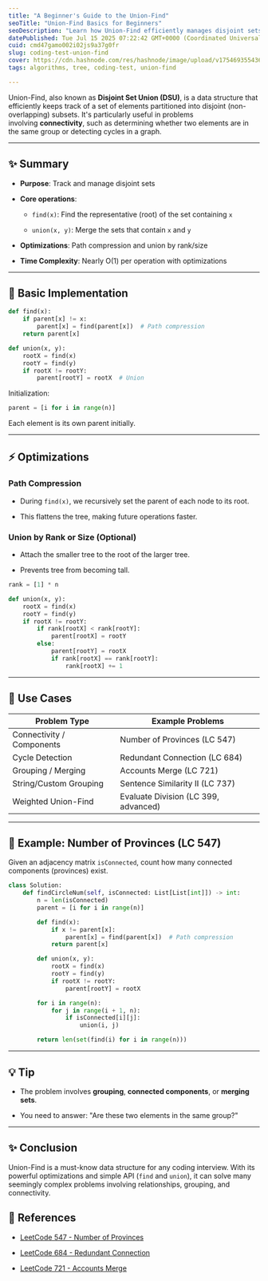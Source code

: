 ```yaml
---
title: "A Beginner's Guide to the Union-Find"
seoTitle: "Union-Find Basics for Beginners"
seoDescription: "Learn how Union-Find efficiently manages disjoint sets, connects elements, and optimizes operations like find and union in this beginner's guide"
datePublished: Tue Jul 15 2025 07:22:42 GMT+0000 (Coordinated Universal Time)
cuid: cmd47gamo002i02js9a37g0fr
slug: coding-test-union-find
cover: https://cdn.hashnode.com/res/hashnode/image/upload/v1754693554366/a543cbcc-5753-4359-b9a3-1369cd1b3c8e.png
tags: algorithms, tree, coding-test, union-find

---
```


Union-Find, also known as **Disjoint Set Union (DSU)**, is a data structure that efficiently keeps track of a set of elements partitioned into disjoint (non-overlapping) subsets. It's particularly useful in problems involving **connectivity**, such as determining whether two elements are in the same group or detecting cycles in a graph.

---

## ✨ Summary

* **Purpose**: Track and manage disjoint sets
    
* **Core operations**:
    
    * `find(x)`: Find the representative (root) of the set containing `x`
        
    * `union(x, y)`: Merge the sets that contain `x` and `y`
        
* **Optimizations**: Path compression and union by rank/size
    
* **Time Complexity**: Nearly O(1) per operation with optimizations
    

---

## 🧱 Basic Implementation

```python
def find(x):
    if parent[x] != x:
        parent[x] = find(parent[x])  # Path compression
    return parent[x]

def union(x, y):
    rootX = find(x)
    rootY = find(y)
    if rootX != rootY:
        parent[rootY] = rootX  # Union
```

Initialization:

```python
parent = [i for i in range(n)]
```

Each element is its own parent initially.

---

## ⚡ Optimizations

### Path Compression

* During `find(x)`, we recursively set the parent of each node to its root.
    
* This flattens the tree, making future operations faster.
    

### Union by Rank or Size (Optional)

* Attach the smaller tree to the root of the larger tree.
    
* Prevents tree from becoming tall.
    

```python
rank = [1] * n

def union(x, y):
    rootX = find(x)
    rootY = find(y)
    if rootX != rootY:
        if rank[rootX] < rank[rootY]:
            parent[rootX] = rootY
        else:
            parent[rootY] = rootX
            if rank[rootX] == rank[rootY]:
                rank[rootX] += 1
```

---

## 🧠 Use Cases

| Problem Type | Example Problems |
| --- | --- |
| Connectivity / Components | Number of Provinces (LC 547) |
| Cycle Detection | Redundant Connection (LC 684) |
| Grouping / Merging | Accounts Merge (LC 721) |
| String/Custom Grouping | Sentence Similarity II (LC 737) |
| Weighted Union-Find | Evaluate Division (LC 399, advanced) |

---

## 📌 Example: Number of Provinces (LC 547)

Given an adjacency matrix `isConnected`, count how many connected components (provinces) exist.

```python
class Solution:
    def findCircleNum(self, isConnected: List[List[int]]) -> int:
        n = len(isConnected)
        parent = [i for i in range(n)]

        def find(x):
            if x != parent[x]:
                parent[x] = find(parent[x])  # Path compression
            return parent[x]

        def union(x, y):
            rootX = find(x)
            rootY = find(y)
            if rootX != rootY:
                parent[rootY] = rootX

        for i in range(n):
            for j in range(i + 1, n):
                if isConnected[i][j]:
                    union(i, j)

        return len(set(find(i) for i in range(n)))
```

---

## 💡 Tip

* The problem involves **grouping**, **connected components**, or **merging sets**.
    
* You need to answer: "Are these two elements in the same group?"
    

---

## ✨ Conclusion

Union-Find is a must-know data structure for any coding interview. With its powerful optimizations and simple API (`find` and `union`), it can solve many seemingly complex problems involving relationships, grouping, and connectivity.

## 🔗 References

* [LeetCode 547 - Number of Provinces](https://leetcode.com/problems/number-of-provinces)
    
* [LeetCode 684 - Redundant Connection](https://leetcode.com/problems/redundant-connection)
    
* [LeetCode 721 - Accounts Merge](https://leetcode.com/problems/accounts-merge)
